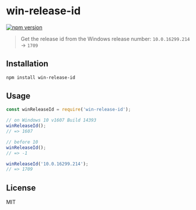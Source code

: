 # win-release-id

[![npm version](https://img.shields.io/npm/v/win-release-id.svg)](https://www.npmjs.com/package/win-release-id)

> Get the release id from the Windows release number: `10.0.16299.214` → `1709`

## Installation

```sh
npm install win-release-id
```

## Usage

```js
const winReleaseId = require('win-release-id');

// on Windows 10 v1607 Build 14393
winReleaseId();
// => 1607

// before 10
winReleaseId();
// => -1

winReleaseId('10.0.16299.214');
// => 1709
```

## License

MIT
